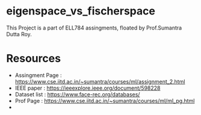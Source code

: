 # eigenspace_vs_fischerspace
This Project is a part of ELL784 assingments, floated by Prof.Sumantra Dutta Roy.
# Resources
- Assingment Page : https://www.cse.iitd.ac.in/~sumantra/courses/ml/assignment_2.html
- IEEE paper : https://ieeexplore.ieee.org/document/598228
- Dataset list : https://www.face-rec.org/databases/
- Prof Page : https://www.cse.iitd.ac.in/~sumantra/courses/ml/ml_pg.html
- 
